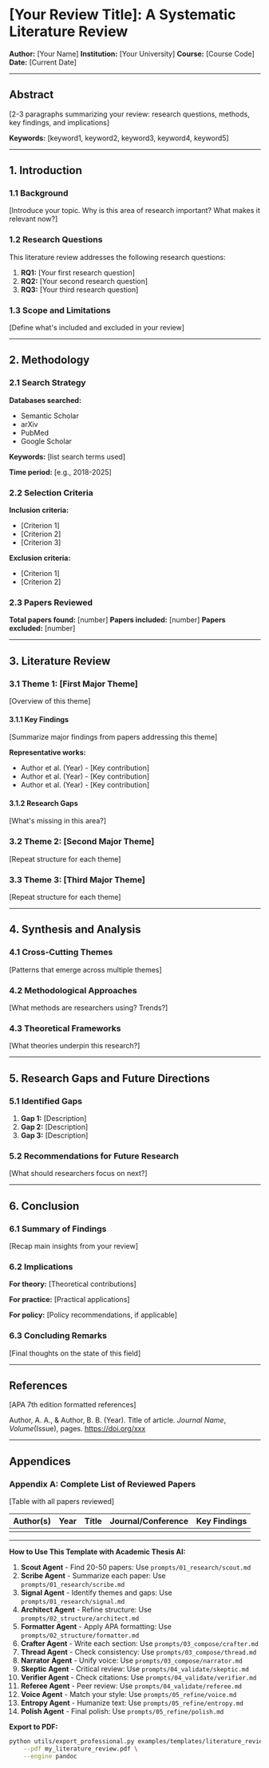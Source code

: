 # [Your Review Title]: A Systematic Literature Review

**Author:** [Your Name]
**Institution:** [Your University]
**Course:** [Course Code]
**Date:** [Current Date]

---

## Abstract

[2-3 paragraphs summarizing your review: research questions, methods, key findings, and implications]

**Keywords:** [keyword1, keyword2, keyword3, keyword4, keyword5]

---

## 1. Introduction

### 1.1 Background

[Introduce your topic. Why is this area of research important? What makes it relevant now?]

### 1.2 Research Questions

This literature review addresses the following research questions:

1. **RQ1:** [Your first research question]
2. **RQ2:** [Your second research question]
3. **RQ3:** [Your third research question]

### 1.3 Scope and Limitations

[Define what's included and excluded in your review]

---

## 2. Methodology

### 2.1 Search Strategy

**Databases searched:**
- Semantic Scholar
- arXiv
- PubMed
- Google Scholar

**Keywords:** [list search terms used]

**Time period:** [e.g., 2018-2025]

### 2.2 Selection Criteria

**Inclusion criteria:**
- [Criterion 1]
- [Criterion 2]
- [Criterion 3]

**Exclusion criteria:**
- [Criterion 1]
- [Criterion 2]

### 2.3 Papers Reviewed

**Total papers found:** [number]
**Papers included:** [number]
**Papers excluded:** [number]

---

## 3. Literature Review

### 3.1 Theme 1: [First Major Theme]

[Overview of this theme]

#### 3.1.1 Key Findings

[Summarize major findings from papers addressing this theme]

**Representative works:**
- Author et al. (Year) - [Key contribution]
- Author et al. (Year) - [Key contribution]
- Author et al. (Year) - [Key contribution]

#### 3.1.2 Research Gaps

[What's missing in this area?]

### 3.2 Theme 2: [Second Major Theme]

[Repeat structure for each theme]

### 3.3 Theme 3: [Third Major Theme]

[Repeat structure for each theme]

---

## 4. Synthesis and Analysis

### 4.1 Cross-Cutting Themes

[Patterns that emerge across multiple themes]

### 4.2 Methodological Approaches

[What methods are researchers using? Trends?]

### 4.3 Theoretical Frameworks

[What theories underpin this research?]

---

## 5. Research Gaps and Future Directions

### 5.1 Identified Gaps

1. **Gap 1:** [Description]
2. **Gap 2:** [Description]
3. **Gap 3:** [Description]

### 5.2 Recommendations for Future Research

[What should researchers focus on next?]

---

## 6. Conclusion

### 6.1 Summary of Findings

[Recap main insights from your review]

### 6.2 Implications

**For theory:** [Theoretical contributions]

**For practice:** [Practical applications]

**For policy:** [Policy recommendations, if applicable]

### 6.3 Concluding Remarks

[Final thoughts on the state of this field]

---

## References

[APA 7th edition formatted references]

Author, A. A., & Author, B. B. (Year). Title of article. *Journal Name*, *Volume*(Issue), pages. https://doi.org/xxx

---

## Appendices

### Appendix A: Complete List of Reviewed Papers

[Table with all papers reviewed]

| Author(s) | Year | Title | Journal/Conference | Key Findings |
|-----------|------|-------|-------------------|--------------|
| | | | | |

---

**How to Use This Template with Academic Thesis AI:**

1. **Scout Agent** - Find 20-50 papers: Use `prompts/01_research/scout.md`
2. **Scribe Agent** - Summarize each paper: Use `prompts/01_research/scribe.md`
3. **Signal Agent** - Identify themes and gaps: Use `prompts/01_research/signal.md`
4. **Architect Agent** - Refine structure: Use `prompts/02_structure/architect.md`
5. **Formatter Agent** - Apply APA formatting: Use `prompts/02_structure/formatter.md`
6. **Crafter Agent** - Write each section: Use `prompts/03_compose/crafter.md`
7. **Thread Agent** - Check consistency: Use `prompts/03_compose/thread.md`
8. **Narrator Agent** - Unify voice: Use `prompts/03_compose/narrator.md`
9. **Skeptic Agent** - Critical review: Use `prompts/04_validate/skeptic.md`
10. **Verifier Agent** - Check citations: Use `prompts/04_validate/verifier.md`
11. **Referee Agent** - Peer review: Use `prompts/04_validate/referee.md`
12. **Voice Agent** - Match your style: Use `prompts/05_refine/voice.md`
13. **Entropy Agent** - Humanize text: Use `prompts/05_refine/entropy.md`
14. **Polish Agent** - Final polish: Use `prompts/05_refine/polish.md`

**Export to PDF:**
```bash
python utils/export_professional.py examples/templates/literature_review.md \
    --pdf my_literature_review.pdf \
    --engine pandoc
```
